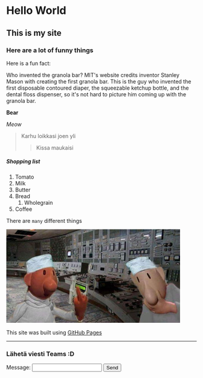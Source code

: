# Hello World
## This is my site
### Here are a lot of funny things

Here is a fun fact:

Who invented the granola bar?
MIT's website credits inventor Stanley
 Mason with creating the first granola bar. 
 This is the guy who invented the first disposable 
 contoured diaper, the squeezable ketchup bottle, 
 and the dental floss dispenser, so it's not hard to 
 picture him coming up with the granola bar.


**Bear**

*Meow*

>Karhu loikkasi joen yli
>>Kissa maukaisi

##### Shopping list
1. Tomato
2. Milk
3. Butter
4. Bread
    1. Wholegrain
5. Coffee

There are `many` different things

 ![Pat and Mat](/assets/images/pat&mat.jpg)

This site was built using [GitHub Pages](https://pages.github.com/)

---

### Lähetä viesti Teams :D

<form id="teamsForm">
    <label for="message">Message:</label>
    <input type="text" id="message" name="message" required>
    <button type="submit">Send</button>
</form>

<script>


    
    const webhookUrl = 'https://prod-230.westeurope.logic.azure.com:443/workflows/ef1e6e481c444bacbd6e1b55273703cf/triggers/manual/paths/invoke?api-version=2016-06-01&sp=%2Ftriggers%2Fmanual%2Frun&sv=1.0&sig=pPgEdvhkHxB1zwp1-O8gRMvv42k9m2EJfUfY8i9BPUU';

    document.getElementById('teamsForm').addEventListener('submit', function(e) {
        e.preventDefault();

        const message = document.getElementById('message').value;

        fetch(webhookUrl, {
            method: 'POST',
            headers: {
                'Content-Type': 'application/json'
            },
            body: JSON.stringify({
                text: "Jotain"})
        })
         
        .then(response => {
            if (response.ok) {
                alert('Message sent!');
            } else {
                alert('Error sending message');
            }
        })
        .catch(error => {
            console.error('Error:', error);
            alert('Error sending message');
        });
    });
</script>
